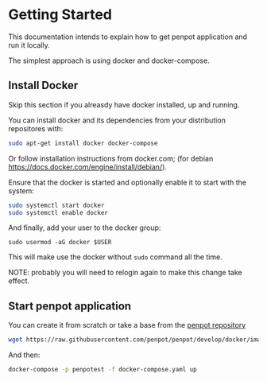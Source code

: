 # Getting Started ##

This documentation intends to explain how to get penpot application and run it locally.

The simplest approach is using docker and docker-compose. 

## Install Docker ##

Skip this section if you alreasdy have docker installed, up and running.

You can install docker and its dependencies from your distribution
repositores with:

```bash
sudo apt-get install docker docker-compose
```

Or follow installation instructions from docker.com; (for debian
https://docs.docker.com/engine/install/debian/).

Ensure that the docker is started and optionally enable it to start
with the system:

```bash
sudo systemctl start docker
sudo systemctl enable docker
```

And finally, add your user to the docker group:

```basb
sudo usermod -aG docker $USER
```

This will make use the docker without `sudo` command all the time.

NOTE: probably you will need to relogin again to make this change
take effect.


## Start penpot application ##

You can create it from scratch or take a base from the [penpot
repository][1]

[1]: https://raw.githubusercontent.com/penpot/penpot/develop/docker/images/docker-compose.yaml

```bash
wget https://raw.githubusercontent.com/penpot/penpot/develop/docker/images/docker-compose.yaml
```

And then:

```bash
docker-compose -p penpotest -f docker-compose.yaml up
```
